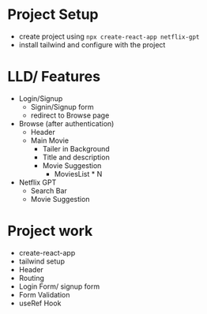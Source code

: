 
# Project Setup
- create project using ```npx create-react-app netflix-gpt```
- install tailwind and configure with the project

# LLD/ Features
- Login/Signup
    - Signin/Signup form
    - redirect to Browse page
- Browse (after authentication)
    - Header
    - Main Movie
        - Tailer in Background
        - Title and description
        - Movie Suggestion
            - MoviesList * N
- Netflix GPT
    - Search Bar
    - Movie Suggestion

# Project work
- create-react-app
- tailwind setup
- Header
- Routing
- Login Form/ signup form
- Form Validation
- useRef Hook
    
